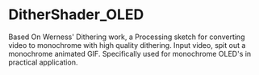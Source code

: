 # DitherShader_OLED
Based On Werness' Dithering work, a Processing sketch for converting video to monochrome with high quality dithering. Input video, spit out a monochrome animated GIF. Specifically used for monochrome OLED's in practical application.
